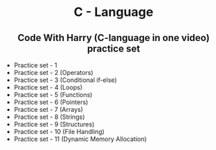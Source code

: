 <h1 style="text-align: center;">C - Language</h1>
<h2 style="text-align: center;"> Code With Harry (C-language  in one video) practice set</h2>
<ul>
    <li>Practice set - 1</li>
    <li>Practice set - 2 (Operators)</li>
    <li>Practice set - 3 (Conditional if-else)</li>
    <li>Practice set - 4 (Loops)</li>
    <li>Practice set - 5 (Functions)</li>
    <li>Practice set - 6 (Pointers)</li>
    <li>Practice set - 7 (Arrays)</li>
    <li>Practice set - 8 (Strings)</li>
    <li>Practice set - 9 (Structures)</li>
    <li>Practice set - 10 (File Handling)</li>
    <li>Practice set - 11 (Dynamic Memory Allocation)</li>
</ul>